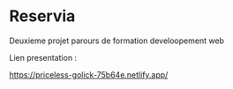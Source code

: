 # Reservia
Deuxieme projet parours de formation develoopement web

Lien presentation :

https://priceless-golick-75b64e.netlify.app/